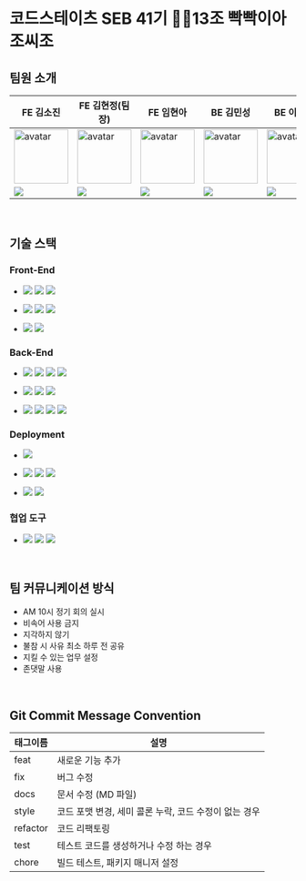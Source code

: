 # 코드스테이츠 SEB 41기 💪🏻13조 빡빡이아조씨조

## 팀원 소개

| FE 김소진                                                                                                                      | FE 김현정(팀장)                                                                                                                             | FE 임현아                                                                                                                                  | BE 김민성                                                                                                                               | BE 이현준                                                                                                                                          | BE 김희성                                                                                                                                  |  
|-----------------------------------------------------------------------------------------------------------------------------|----------------------------------------------------------------------------------------------------------------------------------------|-----------------------------------------------------------------------------------------------------------------------------------------|--------------------------------------------------------------------------------------------------------------------------------------|-------------------------------------------------------------------------------------------------------------------------------------------------|-----------------------------------------------------------------------------------------------------------------------------------------|
| <img width="95px" height="95px" src="https://avatars.githubusercontent.com/u/111262028?v=4" alt="avatar" />                 | <img width="95px" height="95px" src="https://avatars.githubusercontent.com/u/110615050?v=4" alt="avatar" />                            | <img width="95px" height="95px" src="https://avatars.githubusercontent.com/u/90781929?v=4" alt="avatar" />                              | <img width="95px" height="95px" src="https://avatars.githubusercontent.com/u/110894708?v=4" alt="avatar" />                           | <img width="95px" height="95px" src="https://avatars.githubusercontent.com/u/111398503?v=4" alt="avatar" />                                     | <img width="95px" height="95px" src="https://avatars.githubusercontent.com/u/111116987?v=4" alt="avatar" />                             | 
| [<img src="https://img.shields.io/badge/GitHub-181717?style=for-the-badge&logo=GitHub&logoColor=white"/>](https://github.com/soojiin) | [<img src="https://img.shields.io/badge/GitHub-181717?style=for-the-badge&logo=GitHub&logoColor=white"/>](https://github.com/jjeonge97) | [<img src="https://img.shields.io/badge/GitHub-181717?style=for-the-badge&logo=GitHub&logoColor=white"/>](https://github.com/mmyona) | [<img src="https://img.shields.io/badge/GitHub-181717?style=for-the-badge&logo=GitHub&logoColor=white"/>](https://github.com/GoToGuy91) | [<img src="https://img.shields.io/badge/GitHub-181717?style=for-the-badge&logo=GitHub&logoColor=white"/>](https://github.com/lhj920514) | [<img src="https://img.shields.io/badge/GitHub-181717?style=for-the-badge&logo=GitHub&logoColor=white"/>](https://github.com/imaginebk) |


<br>

## 기술 스택

### Front-End

- <img src="https://img.shields.io/badge/HTML5-E34F26?style=for-the-badge&logo=HTML5&logoColor=white"> <img src="https://img.shields.io/badge/CSS Modules-1572B6?style=for-the-badge&logo=CSS Modules&logoColor=white"> <img src="https://img.shields.io/badge/JavaScript-F7DF1E?style=for-the-badge&logo=JavaScript&logoColor=black">

- <img src="https://img.shields.io/badge/React-61DAFB?style=for-the-badge&logo=React&logoColor=black"> <img src="https://img.shields.io/badge/Webpack-8DD6F9?style=for-the-badge&logo=Webpack&logoColor=black"> <img src="https://img.shields.io/badge/Babel-F9DC3E?style=for-the-badge&logo=Babel&logoColor=black">

- <img src="https://img.shields.io/badge/ESLint-4B32C3?style=for-the-badge&logo=ESLint&logoColor=white"> <img src="https://img.shields.io/badge/Prettier-F7B93E?style=for-the-badge&logo=Prettier&logoColor=black">

### Back-End

- <img src="https://img.shields.io/badge/java-007396?style=for-the-badge&logo=OpenJDK&logoColor=white"> <img src="https://img.shields.io/badge/Spring-6DB33F?style=for-the-badge&logo=Spring&logoColor=white"> <img src="https://img.shields.io/badge/Spring Boot-6DB33F?style=for-the-badge&logo=Spring Boot&logoColor=white"> <img src="https://img.shields.io/badge/Gradle-02303A?style=for-the-badge&logo=Gradle&logoColor=white">

- <img src="https://img.shields.io/badge/Spring Data JPA-0ABF53?style=for-the-badge"> <img src="https://img.shields.io/badge/H2 Database-004088?style=for-the-badge"> <img src="https://img.shields.io/badge/MySQL-4479A1?style=for-the-badge&logo=MySQL&logoColor=white"> 

- <img src="https://img.shields.io/badge/Spring Security-6DB33F?style=for-the-badge&logo=Spring Security&logoColor=white"> <img src="https://img.shields.io/badge/Redis-DC382D?style=for-the-badge&logo=Redis&logoColor=white"> <img src="https://img.shields.io/badge/Mapstruct-FABF15?style=for-the-badge"> <img src="https://img.shields.io/badge/Swagger-85EA2D?style=for-the-badge&logo=Swagger&logoColor=white">

### Deployment

- <img src="https://img.shields.io/badge/Amazon AWS-232F3E?style=for-the-badge&logo=Amazon AWS&logoColor=white">

- <img src="https://img.shields.io/badge/S3-569A31?style=for-the-badge&logo=Amazon S3&logoColor=white"> <img src="https://img.shields.io/badge/EC2-FF9900?style=for-the-badge&logo=Amazon EC2&logoColor=white"> <img src="https://img.shields.io/badge/RDS-527FFF?style=for-the-badge&logo=Amazon RDS&logoColor=white">

- <img src="https://img.shields.io/badge/CodeDeploy-6DB33F?style=for-the-badge"> <img src="https://img.shields.io/badge/Github Actions-2088FF?style=for-the-badge&logo=Github Actions&logoColor=white">

### 협업 도구

- <img src="https://img.shields.io/badge/Git-F05032?style=for-the-badge&logo=Git&logoColor=white"> <img src="https://img.shields.io/badge/GitHub-181717?style=for-the-badge&logo=GitHub&logoColor=white"> <img src="https://img.shields.io/badge/Discord-5865F2?style=for-the-badge&logo=Discord&logoColor=white">

<br>

## 팀 커뮤니케이션 방식

- AM 10시 정기 회의 실시
- 비속어 사용 금지
- 지각하지 않기
- 불참 시 사유 최소 하루 전 공유
- 지킬 수 있는 업무 설정
- 존댓말 사용

<br>

## Git Commit Message Convention

| 태그이름 | 설명                                                  |
| -------- | ----------------------------------------------------- |
| feat     | 새로운 기능 추가                                      |
| fix      | 버그 수정                                             |
| docs   | 문서 수정 (MD 파일)                          |
| style    | 코드 포맷 변경, 세미 콜론 누락, 코드 수정이 없는 경우 |
| refactor | 코드 리팩토링                                         |
| test     | 테스트 코드를 생성하거나 수정 하는 경우               |
| chore    | 빌드 테스트, 패키지 매니저 설정                       |
